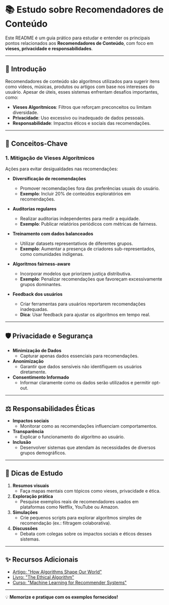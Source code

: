 # 📚 Estudo sobre Recomendadores de Conteúdo

Este README é um guia prático para estudar e entender os principais pontos relacionados aos **Recomendadores de Conteúdo**, com foco em **vieses, privacidade e responsabilidades**.  

---

## 🚀 Introdução

Recomendadores de conteúdo são algoritmos utilizados para sugerir itens como vídeos, músicas, produtos ou artigos com base nos interesses do usuário. Apesar de úteis, esses sistemas enfrentam desafios importantes, como:  
- **Vieses Algorítmicos**: Filtros que reforçam preconceitos ou limitam diversidade.  
- **Privacidade**: Uso excessivo ou inadequado de dados pessoais.  
- **Responsabilidade**: Impactos éticos e sociais das recomendações.

---

## 🔑 Conceitos-Chave  

### 1. **Mitigação de Vieses Algorítmicos**  
Ações para evitar desigualdades nas recomendações:  
- **Diversificação de recomendações**  
  - Promover recomendações fora das preferências usuais do usuário.  
  - **Exemplo**: Incluir 20% de conteúdos exploratórios em recomendações.  

- **Auditorias regulares**  
  - Realizar auditorias independentes para medir a equidade.  
  - **Exemplo**: Publicar relatórios periódicos com métricas de fairness.  

- **Treinamento com dados balanceados**  
  - Utilizar datasets representativos de diferentes grupos.  
  - **Exemplo**: Aumentar a presença de criadores sub-representados, como comunidades indígenas.  

- **Algoritmos fairness-aware**  
  - Incorporar modelos que priorizem justiça distributiva.  
  - **Exemplo**: Penalizar recomendações que favoreçam excessivamente grupos dominantes.  

- **Feedback dos usuários**  
  - Criar ferramentas para usuários reportarem recomendações inadequadas.  
  - **Dica**: Usar feedback para ajustar os algoritmos em tempo real.

---

## 🛡️ Privacidade e Segurança  
- **Minimização de Dados**  
  - Capturar apenas dados essenciais para recomendações.  
- **Anonimização**  
  - Garantir que dados sensíveis não identifiquem os usuários diretamente.  
- **Consentimento Informado**  
  - Informar claramente como os dados serão utilizados e permitir opt-out.

---

## ⚖️ Responsabilidades Éticas  
- **Impactos sociais**  
  - Monitorar como as recomendações influenciam comportamentos.  
- **Transparência**  
  - Explicar o funcionamento do algoritmo ao usuário.  
- **Inclusão**  
  - Desenvolver sistemas que atendam às necessidades de diversos grupos demográficos.

---

## 🎯 Dicas de Estudo  

1. **Resumos visuais**  
   - Faça mapas mentais com tópicos como vieses, privacidade e ética.  
2. **Exploração prática**  
   - Pesquise exemplos reais de recomendadores usados em plataformas como Netflix, YouTube ou Amazon.  
3. **Simulações**  
   - Crie pequenos scripts para explorar algoritmos simples de recomendação (ex.: filtragem colaborativa).  
4. **Discussões**  
   - Debata com colegas sobre os impactos sociais e éticos desses sistemas.  

---

## ✨ Recursos Adicionais  

- [Artigo: "How Algorithms Shape Our World"](https://example.com)  
- [Livro: "The Ethical Algorithm"](https://example.com)  
- [Curso: "Machine Learning for Recommender Systems"](https://example.com)  

---

💡 **Memorize e pratique com os exemplos fornecidos!**
